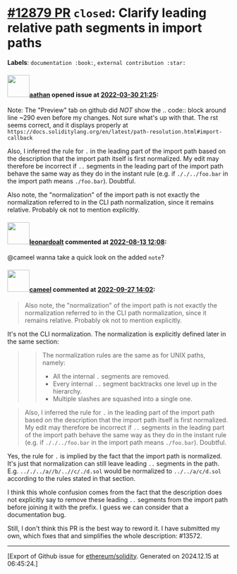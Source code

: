 # [\#12879 PR](https://github.com/ethereum/solidity/pull/12879) `closed`: Clarify leading relative path segments in import paths
**Labels**: `documentation :book:`, `external contribution :star:`


#### <img src="https://avatars.githubusercontent.com/u/24279435?v=4" width="50">[aathan](https://github.com/aathan) opened issue at [2022-03-30 21:25](https://github.com/ethereum/solidity/pull/12879):

Note: The "Preview" tab on github did *NOT* show the .. code:: block around line ~290 even before my changes. Not sure what's up with that. The rst seems correct, and it displays properly  at ``https://docs.soliditylang.org/en/latest/path-resolution.html#import-callback``

Also, I inferred the rule for ``.`` in the leading part of the import path based on the description that the import path itself is first normalized. My edit may therefore be incorrect if ``..`` segments in the leading part of the import path behave the same way as they do in the instant rule (e.g. if ``././../foo.bar`` in the import path means ``./foo.bar``). Doubtful.

Also note, the "normalization" of the import path is not exactly the normalization referred to in the CLI path normalization, since it remains relative. Probably ok not to mention explicitly.

#### <img src="https://avatars.githubusercontent.com/u/504195?u=ce2facd14af9fd474ebff49f0d44891f56f7500f&v=4" width="50">[leonardoalt](https://github.com/leonardoalt) commented at [2022-08-13 12:08](https://github.com/ethereum/solidity/pull/12879#issuecomment-1214146607):

@cameel wanna take a quick look on the added `note`?

#### <img src="https://avatars.githubusercontent.com/u/137030?v=4" width="50">[cameel](https://github.com/cameel) commented at [2022-09-27 14:02](https://github.com/ethereum/solidity/pull/12879#issuecomment-1259556838):

> Also note, the "normalization" of the import path is not exactly the normalization referred to in the CLI path normalization, since it remains relative. Probably ok not to mention explicitly.

It's not the CLI normalization. The normalization is explicitly defined later in the same section:
>> The normalization rules are the same as for UNIX paths, namely:
>> - All the internal ``.`` segments are removed.
>> - Every internal ``..`` segment backtracks one level up in the hierarchy.
>> - Multiple slashes are squashed into a single one.

> Also, I inferred the rule for ``.`` in the leading part of the import path based on the description that the import path itself is first normalized. My edit may therefore be incorrect if ``..`` segments in the leading part of the import path behave the same way as they do in the instant rule (e.g. if ``././../foo.bar`` in the import path means ``./foo.bar``). Doubtful.

Yes, the rule for `.` is implied by the fact that the import path is normalized. It's just that normalization can still leave leading `..` segments in the path. E.g. `.././../a//b/..//c/./d.sol` would be normalized to `../../a/c/d.sol` according to the rules stated in that section.

I think this whole confusion comes from the fact that the description does not explicitly say to remove these leading `..` segments from the import path before joining it with the prefix. I guess we can consider that a documentation bug.

Still, I don't think this PR is the best way to reword it. I have submitted my own, which fixes that and simplifies the whole description: #13572.


-------------------------------------------------------------------------------



[Export of Github issue for [ethereum/solidity](https://github.com/ethereum/solidity). Generated on 2024.12.15 at 06:45:24.]
